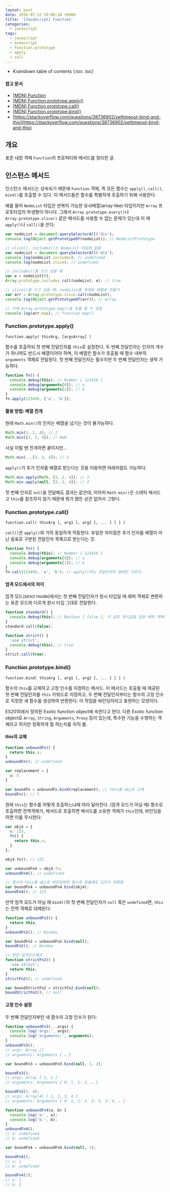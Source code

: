 ```yaml
---
layout: post
date: 2016-07-22 19:00:10 +0900
title: '[JavaScript] Function'
categories:
  - javascript
tags:
  - javascript
  - ecmascript
  - Function.prototype
  - apply
  - call
---
```


* Kramdown table of contents
{:toc .toc}

#### 참고 문서

- [\[MDN\] Function](https://developer.mozilla.org/en-US/docs/Web/JavaScript/Reference/Global_Objects/Function)
- [\[MDN\] Function.prototype.apply()](https://developer.mozilla.org/en-US/docs/Web/JavaScript/Reference/Global_Objects/Function/apply)
- [\[MDN\] Function.prototype.call()](https://developer.mozilla.org/en-US/docs/Web/JavaScript/Reference/Global_Objects/Function/call)
- [\[MDN\] Function.prototype.bind()](https://developer.mozilla.org/en-US/docs/Web/JavaScript/Reference/Global_Objects/Function/bind)
- [https://stackoverflow.com/questions/38736902/settimeout-bind-and-this](https://stackoverflow.com/questions/38736902/settimeout-bind-and-this)


## 개요

표준 내장 객체 `Function`의 프로퍼티와 메서드를 정리한 글.


## 인스턴스 메서드

인스턴스 메서드는 상속되기 때문에 `Function` 객체, 즉 모든 함수는 `apply()`, `call()`, `bind()`를 호출할 수 있다. 이 메서드들은 함수를 특별하게 호출하기 위해 사용한다.

예를 들어 `NodeList` 타입은 반복이 가능한 유사배열(array-like) 타입이지만 `Array` 프로토타입의 파생형이 아니다. 그래서 `Array.prototype.every()`나 `Array.prototype.slice()` 같은 메서드를 사용할 수 없는 문제가 있는데 이 때 `apply()`나 `call()`을 쓴다:

```js
var nodeList = document.querySelectorAll('div');
console.log(Object.getPrototypeOf(nodeList)); // NodeListPrototype

// slice(), includes()는 NodeList 타입에 없음
var nodeList = document.querySelectorAll('div');
console.log(nodeList.includes); // undefined
console.log(nodeList.slice); // undefined

// includes()를 쓰고 싶을 때
var e = nodeList[0];
Array.prototype.includes.call(nodeList, e); // true

// slice()를 쓰고 싶을 때: nodeList를 복제된 배열로 만들기
var arr = Array.prototype.slice.call(nodeList);
console.log(Object.getPrototypeOf(arr)); // Array

// 이제 Array.prototype.map()을 호출 할 수 있음
console.log(arr.map); // function map()
```

### Function.prototype.apply()

```
function.apply( thisArg, [argsArray] )
```

함수를 호출하되 첫 번째 전달인자를 `this`로 설정한다. 두 번째 전달인자는 인자의 개수가 하나여도 반드시 배열이어야 하며, 이 배열은 함수가 호출될 때 함수 내부의 `arguments` 객체로 전달된다. 첫 번째 전달인자는 필수지만 두 번째 전달인자는 생략 가능하다.

```js
function fn() {
  console.debug(this); // Number { 123456 }
  console.debug(arguments[0]); // a
  console.debug(arguments[1]); // b
}
fn.apply(123456, ['a', 'b']);
```

#### 활용 방법: 배열 전개

원래 `Math.min()`의 인자는 배열을 넘기는 것이 불가능하다.

```js
Math.min(3, 2, 4); // 2
Math.min([3, 2, 4]); // NaN
```

사실 이럴 땐 전개하면 끝이지만...

```js
Math.min(...[3, 2, 4]); // 2
```

`apply()`가 추가 인자를 배열로 받는다는 것을 이용하면 아래처럼도 가능하다:

```js
Math.min.apply(Math, [3, 2, 4]); // 2
Math.min.apply(null, [3, 2, 4]); // 2
```

첫 번째 인자로 `null`을 전달해도 결과는 같은데, 어차피 `Math.min()`은 스태틱 메서드고 `this`를 참조하지 않기 때문에 뭐가 됐든 상관 없어서 그렇다.

### Function.prototype.call()

```
function.call( thisArg [, arg1 [, arg2 [, ... ] ] ] )
```

`call()`은 `apply()`와 거의 동일하게 작동한다. 유일한 차이점은 추가 인자를 배열이 아닌 쉼표로 구분된 전달인자 목록으로 받는다는 것.

```js
function fn() {
  console.debug(this); // Number { 123456 }
  console.debug(arguments[0]); // a
  console.debug(arguments[1]); // b
}
fn.call(123456, 'a', 'b'); // apply()와는 전달인자의 형태만 다르다.
```

#### 엄격 모드에서의 차이

엄격 모드(strict mode)에서는 첫 번째 전달인자가 원시 타입일 때 래퍼 객체로 변환하는 표준 모드와 다르게 원시 타입 그대로 전달한다.

```js
function standard() {
  console.debug(this); // Boolean { false }, 이 값은 원시값을 감싼 래퍼 객체다.
}
standard.call(false);

function strict() {
  'use strict';
  console.debug(this); // true
}
strict.call(true);
```

### Function.prototype.bind()

```
function.bind( thisArg [, arg1 [, arg2 [, ... ] ] ] )
```

함수의 `this`를 교체하고 고정 인수를 지정하는 메서드. 이 메서드는 호출될 때 제공된 첫 번째 전달인자를 `this` 키워드로 지정하고, 두 번째 전달인자부터는 함수의 고정 인수로 지정한 새 함수를 생성하여 반환한다. 이 작업을 바인딩이라고 표현하는 모양이다.

ES2015에서 정의된 Exotic function object에 속한다고 한다. 다른 Exotic function object로 `Array`, `String`, `Arguments`, `Proxy` 등이 있는데, 특수한 기능을 수행하는 객체라고 하지만 정확하게 뭘 하는지를 아직 몲. 

#### this의 교체

```js
function unboundFn() {
  return this.a;
}
unboundFn(); // undefined

var replacement = {
  a: 5
}

var boundFn = unboundFn.bind(replacement); // this를 obj로 교체
boundFn(); // 5
```

원래 `this`는 함수를 어떻게 호출하느냐에 따라 달라진다. (엄격 모드가 아닐 때) 함수로 호출하면 전역객체가, 메서드로 호출하면 메서드를 소유한 객체가 `this`인데, 바인딩을 하면 이를 무시한다:

```js
var obj4 = {
  x: 123,
  fn() {
    return this.x;
  }
};

obj4.fn(); // 123

var unboundFn4 = obj4.fn;
unboundFn4(); // undefined

// 함수의 this를 obj로 바인딩하면 함수로 호출해도 123이 반환됨
var boundFn4 = unboundFn4.bind(obj4);
boundFn4(); // 123
```

만약 엄격 모드가 아닐 때 `bind()`의 첫 번째 전달인자가 `null` 혹은 `undefined`면, `this`는 전역 객체로 대체된다:

```js
function unboundFn2() {
  return this;
}
unboundFn2(); // Window

var boundFn2 = unboundFn2.bind(null);
boundFn2(); // Window

// 반면 엄격모드에선
function strictFn2() {
  'use strict';
  return this;
}
strictFn2(); // undefined

var boundStrictFn2 = strictFn2.bind(null);
boundStrictFn2(); // null
```

#### 고정 인수 설정

두 번째 전달인자부턴 새 함수의 고정 인수가 된다:

```js
function unboundFn3(...args) {
  console.log('args:', args);
  console.log('arguments:', arguments);
}
unboundFn3();
// args: Array []
// arguments: Arguments { … }

var boundFn3 = unboundFn3.bind(null, 1, 2);

boundFn3();
// args: Array [ 1, 2 ]
// arguments: Arguments { 0: 1, 1: 2, … }

boundFn3(3, 4);
// args: Array(4) [ 1, 2, 3, 4 ]
// arguments: Arguments { 0: 1, 1: 2, 2: 3, 3: 4, … }

function unboundFn4(a, b) {
  console.log('a:', a);
  console.log('b:', b);
}
unboundFn4();
// a: undefined
// b: undefined

var boundFn4 = unboundFn4.bind(null, 1);

boundFn4();
// a: 1
// b: undefined

boundFn4(2);
// a: 1
// b: 2
```
